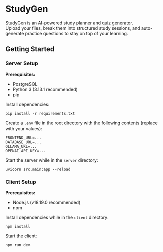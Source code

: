 # StudyGen

StudyGen is an AI-powered study planner and quiz generator.  
Upload your files, break them into structured study sessions, and auto-generate practice questions to stay on top of your learning.

## Getting Started
### Server Setup
**Prerequisites:**
- PostgreSQL
- Python 3 (3.13.1 recommended)
- pip

Install dependencies:
```
pip install -r requirements.txt
```

Create a `.env` file in the root directory with the following contents (replace with your values):
```
FRONTEND_URL=...
DATABASE_URL=...
OLLAMA_URL=...
OPENAI_API_KEY=...
```

Start the server while in the `server` directory:
```
uvicorn src.main:app --reload
```

### Client Setup
**Prerequisites:**
- Node.js (v18.19.0 recommended)
- npm

Install dependencies while in the `client` directory:
```
npm install
```

Start the client:
```
npm run dev
```

